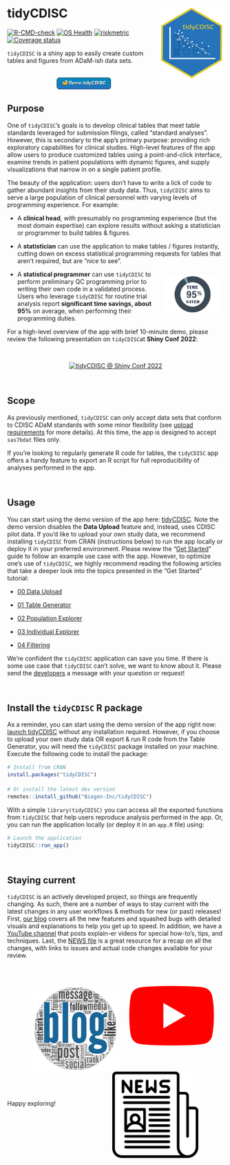 
<!-- README.md is generated from README.Rmd. Please edit that file -->

# tidyCDISC <a href='https://Biogen-Inc.github.io/tidyCDISC/'><img src="man/figures/hex-tidyCDISC-170h.png" align="right"/></a>

<!-- badges: start -->

[![R-CMD-check](https://github.com/Biogen-Inc/tidyCDISC/workflows/R-CMD-check/badge.svg)](https://github.com/Biogen-Inc/tidyCDISC/actions)
[![OS
Health](https://img.shields.io/badge/OS%20Health-71-yellowgreen)](https://openpharma.github.io/GithubMetrics/)
[![riskmetric](https://img.shields.io/badge/riskmetric-0.48-brightgreen)](https://pharmar.github.io/riskmetric/)
[![Coverage
status](https://codecov.io/gh/Biogen-Inc/tidyCDISC/branch/master/graph/badge.svg)](https://app.codecov.io/gh/Biogen-Inc/tidyCDISC/tree/devel)
<!-- badges: end -->

`tidyCDISC` is a shiny app to easily create custom tables and figures
from ADaM-ish data sets.

<br>

<center>
<a href="https://rinpharma.shinyapps.io/tidyCDISC/">
<img src="man/figures/demo_tidyCDISC_button_lite2dark.png" alt="Demo full tidyCDISC app" width="25%">
</a>
</center>

## Purpose

One of `tidyCDISC`’s goals is to develop clinical tables that meet table
standards leveraged for submission filings, called “standard analyses”.
However, this is secondary to the app’s primary purpose: providing rich
exploratory capabilities for clinical studies. High-level features of
the app allow users to produce customized tables using a point-and-click
interface, examine trends in patient populations with dynamic figures,
and supply visualizations that narrow in on a single patient profile.

The beauty of the application: users don’t have to write a lick of code
to gather abundant insights from their study data. Thus, `tidyCDISC`
aims to serve a large population of clinical personnel with varying
levels of programming experience. For example:

- A **clinical head**, with presumably no programming experience (but
  the most domain expertise) can explore results without asking a
  statistician or programmer to build tables & figures.

- A **statistician** can use the application to make tables / figures
  instantly, cutting down on excess statistical programming requests for
  tables that aren’t required, but are “nice to see”.

<div class="floating">

<img src="man/figures/pct_95_cropped.jpg" width="25%" style="float:right; padding:10px" />

- A **statistical programmer** can use `tidyCDISC` to perform
  preliminary QC programming prior to writing their own code in a
  validated process. Users who leverage `tidyCDISC` for routine trial
  analysis report **significant time savings, about 95%** on average,
  when performing their programming duties.

</div>

For a high-level overview of the app with brief 10-minute demo, please
review the following presentation on `tidyCDISC`at **Shiny Conf 2022**:

<br>

<center>

[![tidyCDISC @ Shiny Conf
2022](man/figures/tidyCDISC_RMedicine_thumbnail.png)](https://www.youtube.com/watch?v=0K8PCeKDbrI)

</center>

<br>

## Scope

As previously mentioned, `tidyCDISC` can only accept data sets that
conform to CDISC ADaM standards with some minor flexibility (see [upload
requirements](https://Biogen-Inc.github.io/tidyCDISC/articles/x00_Data_Upload.html)
for more details). At this time, the app is designed to accept
`sas7bdat` files only.

If you’re looking to regularly generate R code for tables, the
`tidyCDISC` app offers a handy feature to export an R script for full
reproducibility of analyses performed in the app.

<br>

## Usage

You can start using the demo version of the app here:
[tidyCDISC](https://rinpharma.shinyapps.io/tidyCDISC/). Note the demo
version disables the **Data Upload** feature and, instead, uses CDISC
pilot data. If you’d like to upload your own study data, we recommend
installing `tidyCDISC` from CRAN (instructions below) to run the app
locally or deploy it in your preferred environment. Please review the
“[Get
Started](https://Biogen-Inc.github.io/tidyCDISC/articles/tidyCDISC.html)”
guide to follow an example use case with the app. However, to optimize
one’s use of `tidyCDISC`, we highly recommend reading the following
articles that take a deeper look into the topics presented in the “Get
Started” tutorial:

- [00 Data
  Upload](https://Biogen-Inc.github.io/tidyCDISC/articles/x00_Data_Upload.html)

- [01 Table
  Generator](https://Biogen-Inc.github.io/tidyCDISC/articles/x01_Table_Generator.html)

- [02 Population
  Explorer](https://Biogen-Inc.github.io/tidyCDISC/articles/x02_Pop_Exp.html)

- [03 Individual
  Explorer](https://Biogen-Inc.github.io/tidyCDISC/articles/x03_Indv_Expl.html)

- [04
  Filtering](https://Biogen-Inc.github.io/tidyCDISC/articles/x04_Filtering.html)

We’re confident the `tidyCDISC` application can save you time. If there
is some use case that `tidyCDISC` can’t solve, we want to know about it.
Please send the
[developers](https://github.com/Biogen-Inc/tidyCDISC/issues/new) a
message with your question or request!

<br>

## Install the `tidyCDISC` R package

As a reminder, you can start using the demo version of the app right
now: [launch tidyCDISC](https://rinpharma.shinyapps.io/tidyCDISC/)
without any installation required. However, if you choose to upload your
own study data OR export & run R code from the Table Generator, you will
need the `tidyCDISC` package installed on your machine. Execute the
following code to install the package:

``` r
# Install from CRAN
install.packages("tidyCDISC")

# Or install the latest dev version
remotes::install_github("Biogen-Inc/tidyCDISC")
```

With a simple `library(tidyCDISC)` you can access all the exported
functions from `tidyCDISC` that help users reproduce analysis performed
in the app. Or, you can run the application locally (or deploy it in an
`app.R` file) using:

``` r
# Launch the application 
tidyCDISC::run_app()
```

<br>

## Staying current

`tidyCDISC` is an actively developed project, so things are frequently
changing. As such, there are a number of ways to stay current with the
latest changes in any user workflows & methods for new (or past)
releases! First, [our
blog](https://biogen-inc.github.io/tidyCDISC/articles/Blog.html) covers
all the new features and squashed bugs with detailed visuals and
explanations to help you get up to speed. In addition, we have a
[YouTube channel](https://www.youtube.com/@tidycdiscapp768) that posts
explain-er videos for special how-to’s, tips, and techniques. Last, the
[NEWS file](https://biogen-inc.github.io/tidyCDISC/news/index.html) is a
great resource for a recap on all the changes, with links to issues and
actual code changes available for your review.

<br>

<br>

<center>

[<img src="man/figures/blog-word-cloud.jpg"
style="width:200px;float:left;margin-left: 60px;" alt="Blog" />](https://biogen-inc.github.io/tidyCDISC/articles/Blog.html)
[<img src="man/figures/youtube.png" style="width:200px;" alt="YouTube" />](https://www.youtube.com/@tidycdiscapp768)
[<img src="man/figures/news.png"
style="width:200px;float:right;margin-right: 60px;" alt="News" />](https://biogen-inc.github.io/tidyCDISC/news/index.html)

</center>

<br>

<br>

<br>

<br>

<br>

Happy exploring!

<br>

<br>
